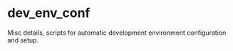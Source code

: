 # dev_env_conf
Misc details, scripts for automatic development environment configuration and setup.
